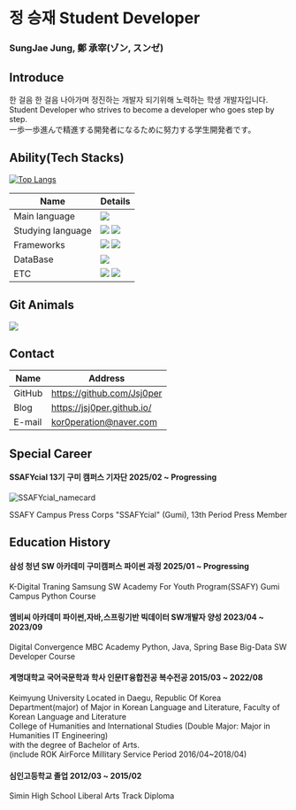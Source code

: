 # 정 승재 Student Developer

### SungJae Jung, 鄭 承宰(ゾン, スンゼ)


## Introduce

한 걸음 한 걸음 나아가며 정진하는 개발자 되기위해 노력하는 학생 개발자입니다.  
Student Developer who strives to become a developer who goes step by step.  
一歩一歩進んで精進する開発者になるために努力する学生開発者です。

## Ability(Tech Stacks)

[![Top Langs](https://github-readme-stats.vercel.app/api/top-langs/?username=Jsj0per)](https://github.com/anuraghazra/github-readme-stats)

| Name       | Details                                                                                                                                                                                                      |
| ---------- | ------------------------------------------------------------------------------------------------------------------------------------------------------------------------------------------------------------ |
| Main language   | <img src="https://img.shields.io/badge/Python-3776AB?style=for-the-badge&logo=Python&logoColor=white"> |
| Studying language   | <img src="https://img.shields.io/badge/java-E11F21?style=for-the-badge&logo=OpenJDK&logoColor=white"> <img src="https://img.shields.io/badge/Ruby-CC342D?style=for-the-badge&logo=Ruby&logoColor=white"> |
| Frameworks | <img src="https://img.shields.io/badge/Jekyll-CC0000?style=for-the-badge&logo=Jekyll&logoColor=white"> <img src="https://img.shields.io/badge/spring-6DB33F?style=for-the-badge&logo=Spring&logoColor=white"> |
| DataBase   | <img src="https://img.shields.io/badge/MySQL-4479A1?style=for-the-badge&logo=MySQL&logoColor=white">                                                                                                         |
| ETC        | <img src="https://img.shields.io/badge/git-F05032?style=for-the-badge&logo=git&logoColor=white"> <img src="https://img.shields.io/badge/notion-000000?style=for-the-badge&logo=Notion&logoColor=white">      |

## Git Animals

<a href="https://github.com/devxb/gitanimals">
  <img src="https://render.gitanimals.org/farms/Jsj0per"/>
</a>

## Contact


| Name   | Address                    |
| ------ | -------------------------- |
| GitHub | https://github.com/Jsj0per |
| Blog   | https://jsj0per.github.io/ |
| E-mail | kor0peration@naver.com     |

## Special Career

#### SSAFYcial 13기 구미 캠퍼스 기자단 2025/02 ~ Progressing

![SSAFYcial_namecard](https://jsj0per.github.io/pages/SSAFYcial/SSAFYcial_namecard.png)

SSAFY Campus Press Corps "SSAFYcial" (Gumi), 13th Period Press Member

## Education History

#### 삼성 청년 SW 아카데미 구미캠퍼스 파이썬 과정                                        2025/01 ~ Progressing

K-Digital Traning Samsung SW Academy For Youth Program(SSAFY) Gumi Campus Python Course

#### 엠비씨 아카데미 파이썬,자바,스프링기반 빅데이터 SW개발자 양성                        2023/04 ~ 2023/09  

Digital Convergence MBC Academy Python, Java, Spring Base Big-Data SW Developer Course

#### 계명대학교 국어국문학과 학사 인문IT융합전공 복수전공                                2015/03 ~ 2022/08  

Keimyung University Located in Daegu, Republic Of Korea  
Department(major) of Major in Korean Language and Literature, Faculty of Korean Language and Literature  
College of Humanities and International Studies (Double Major: Major in Humanities IT Engineering)  
with the degree of Bachelor of Arts.  
(include ROK AirForce Millitary Service Period 2016/04~2018/04)  

#### 심인고등학교 졸업                                                                   2012/03 ~ 2015/02  
Simin High School Liberal Arts Track Diploma
